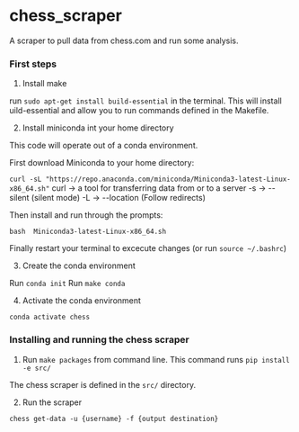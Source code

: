 # chess_scraper
A scraper to pull data from chess.com and run some analysis.

### First steps

1. Install make

run `sudo apt-get install build-essential` in the terminal. This will install uild-essential and allow you to run commands defined in the Makefile.

2. Install miniconda int your home directory

This code will operate out of a conda environment. 

First download Miniconda to your home directory:

`curl -sL "https://repo.anaconda.com/miniconda/Miniconda3-latest-Linux-x86_64.sh"`
curl -> a tool for transferring data from or to a server
-s -> --silent (silent mode)
-L -> --location (Follow redirects)

Then install and run through the prompts:

`bash  Miniconda3-latest-Linux-x86_64.sh`

Finally restart your terminal to excecute changes (or run `source ~/.bashrc`)

3. Create the conda environment

Run `conda init`
Run `make conda`

4. Activate the conda environment

`conda activate chess`

### Installing and running the chess scraper

1. Run `make packages` from command line.
This command runs `pip install -e src/`

The chess scraper is defined in the `src/` directory.

2. Run the scraper

`chess get-data -u {username} -f {output destination}`